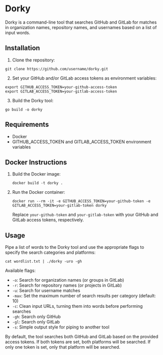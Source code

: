 # Dorky

Dorky is a command-line tool that searches GitHub and GitLab for matches in organization names, repository names, and usernames based on a list of input words.

## Installation

1. Clone the repository:

```
git clone https://github.com/username/dorky.git
```

2. Set your GitHub and/or GitLab access tokens as environment variables:

```
export GITHUB_ACCESS_TOKEN=your-github-access-token
export GITLAB_ACCESS_TOKEN=your-gitlab-access-token
```

3. Build the Dorky tool:

```
go build -o dorky
```

## Requirements

- Docker
- GITHUB_ACCESS_TOKEN and GITLAB_ACCESS_TOKEN environment variables

## Docker Instructions

1. Build the Docker image:

   ```
   docker build -t dorky .
   ```

2. Run the Docker container:

   ```
   docker run --rm -it -e GITHUB_ACCESS_TOKEN=your-github-token -e GITLAB_ACCESS_TOKEN=your-gitlab-token dorky
   ```

   Replace `your-github-token` and `your-gitlab-token` with your GitHub and GitLab access tokens, respectively.

## Usage

Pipe a list of words to the Dorky tool and use the appropriate flags to specify the search categories and platforms:

```
cat wordlist.txt | ./dorky -uro -gh
```

Available flags:

- `-o`: Search for organization names (or groups in GitLab)
- `-r`: Search for repository names (or projects in GitLab)
- `-u`: Search for username matches
- `-max`: Set the maximum number of search results per category (default: 10)
- `-c`: Clean input URLs, turning them into words before performing searches
- `-gh`: Search only GitHub
- `-gl`: Search only GitLab
- `-s`: Simple output style for piping to another tool

By default, the tool searches both GitHub and GitLab based on the provided access tokens. If both tokens are set, both platforms will be searched. If only one token is set, only that platform will be searched.

